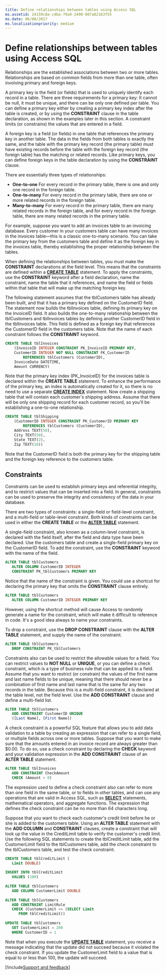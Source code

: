 ```yaml
---
title: Define relationships between tables using Access SQL
ms.assetid: 24159c8a-c4ba-79a9-2490-007a82163f55
ms.date: 06/08/2017
ms.localizationpriority: medium
---
```



# Define relationships between tables using Access SQL

Relationships are the established associations between two or more tables. Relationships are based on common fields from more than one table, often involving primary and foreign keys.

A primary key is the field (or fields) that is used to uniquely identify each record in a table. There are three requirements for a primary key: It cannot be null, it must be unique, and there can be only one defined per table. You can define a primary key either by creating a primary key index after the table is created, or by using the **CONSTRAINT** clause in the table declaration, as shown in the examples later in this section. A constraint limits (or constrains) the values that are entered in a field.

A foreign key is a field (or fields) in one table that references the primary key in another table. The data in the fields from both tables is exactly the same, and the table with the primary key record (the primary table) must have existing records before the table with the foreign key record (the foreign table) has the matching or related records. Like primary keys, you can define foreign keys in the table declaration by using the **CONSTRAINT** clause.

There are essentially three types of relationships:

- **One-to-one** For every record in the primary table, there is one and only one record in the foreign table.
- **One-to-many** For every record in the primary table, there are one or more related records in the foreign table.
- **Many-to-many** For every record in the primary table, there are many related records in the foreign table, and for every record in the foreign table, there are many related records in the primary table.

For example, suppose you want to add an invoices table to an invoicing database. Every customer in your customers table can have many invoices in the invoices table—this is a classic one-to-many scenario. You can take the primary key from the customers table and define it as the foreign key in the invoices table, thereby establishing the proper relationship between the tables.

When defining the relationships between tables, you must make the **CONSTRAINT** declarations at the field level. This means that the constraints are defined within a **[CREATE TABLE](../../../api/overview/Access.md)** statement. To apply the constraints, use the **CONSTRAINT** keyword after a field declaration, name the constraint, name the table that it references, and name the field or fields within that table that will make up the matching foreign key.

The following statement assumes that the tblCustomers table has already been built, and that it has a primary key defined on the CustomerID field. The statement now builds the tblInvoices table, defining its primary key on the InvoiceID field. It also builds the one-to-many relationship between the tblCustomers and tblInvoices tables by defining another CustomerID field in the tblInvoices table. This field is defined as a foreign key that references the CustomerID field in the customers table. Note that the name of each constraint follows the **CONSTRAINT** keyword.

```sql
CREATE TABLE tblInvoices  
    (InvoiceID INTEGER CONSTRAINT PK_InvoiceID PRIMARY KEY, 
    CustomerID INTEGER NOT NULL CONSTRAINT FK_CustomerID  
        REFERENCES tblCustomers (CustomerID), 
    InvoiceDate DATETIME, 
    Amount CURRENCY) 

```

Note that the primary key index (PK_InvoiceID) for the invoices table is declared within the **CREATE TABLE** statement. To enhance the performance of the primary key, an index is automatically created for it, so there is no need to use a separate **[CREATE INDEX](../../../api/overview/Access.md)** statement.
Now create a shipping table that will contain each customer's shipping address. Assume that there will be only one shipping record for each customer record, so you'll be establishing a one-to-one relationship.

```sql
CREATE TABLE tblShipping  
    (CustomerID INTEGER CONSTRAINT PK_CustomerID PRIMARY KEY 
        REFERENCES tblCustomers (CustomerID), 
    Address TEXT(50), 
    City TEXT(50), 
    State TEXT(2), 
    Zip TEXT(10)) 

```

Note that the CustomerID field is both the primary key for the shipping table and the foreign key reference to the customers table.

## Constraints

Constraints can be used to establish primary keys and referential integrity, and to restrict values that can be inserted into a field. In general, constraints can be used to preserve the integrity and consistency of the data in your database.

There are two types of constraints: a single-field or field-level constraint, and a multi-field or table-level constraint. Both kinds of constraints can be used in either the **CREATE TABLE** or the **[ALTER TABLE](../../../api/overview/Access.md)** statement.

A single-field constraint, also known as a column-level constraint, is declared with the field itself, after the field and data type have been declared. Use the customers table and create a single-field primary key on the CustomerID field. To add the constraint, use the **CONSTRAINT** keyword with the name of the field.

```sql
ALTER TABLE tblCustomers 
   ALTER COLUMN CustomerID INTEGER 
   CONSTRAINT PK_tblCustomers PRIMARY KEY 

```

Notice that the name of the constraint is given. You could use a shortcut for declaring the primary key that omits the **CONSTRAINT** clause entirely.

```sql
ALTER TABLE tblCustomers 
   ALTER COLUMN CustomerID INTEGER PRIMARY KEY 

```

However, using the shortcut method will cause Access to randomly generate a name for the constraint, which will make it difficult to reference in code. It's a good idea always to name your constraints.

To drop a constraint, use the **DROP CONSTRAINT** clause with the **ALTER TABLE** statement, and supply the name of the constraint.

```sql
ALTER TABLE tblCustomers 
   DROP CONSTRAINT PK_tblCustomers 

```

Constraints also can be used to restrict the allowable values for a field. You can restrict values to **NOT NULL** or **UNIQUE**, or you can define a check constraint, which is a type of business rule that can be applied to a field. Assume that you want to restrict (or constrain) the values of the first name and last name fields to be unique, meaning that there should never be a combination of first name and last name that is the same for any two records in the table. Because this is a multi-field constraint, it is declared at the table level, not the field level. Use the **ADD CONSTRAINT** clause and define a multi-field list.

```sql
ALTER TABLE tblCustomers 
   ADD CONSTRAINT CustomerID UNIQUE 
   ([Last Name], [First Name]) 

```

A check constraint is a powerful SQL feature that allows you to add data validation to a table by creating an expression that can refer to a single field, or multiple fields across one or more tables. Suppose that you want to make sure that the amounts entered in an invoice record are always greater than $0.00. To do so, use a check constraint by declaring the **CHECK** keyword and your validation expression in the **ADD CONSTRAINT** clause of an **ALTER TABLE** statement.

```sql
ALTER TABLE tblInvoices 
   ADD CONSTRAINT CheckAmount 
   CHECK (Amount > 0) 

```

The expression used to define a check constraint also can refer to more than one field in the same table, or to fields in other tables, and can use any operations that are valid in Access SQL, such as **[SELECT](../../../api/overview/Access.md)** statements, mathematical operators, and aggregate functions. The expression that defines the check constraint can be no more than 64 characters long.

Suppose that you want to check each customer's credit limit before he or she is added to the customers table. Using an **ALTER TABLE** statement with the **ADD COLUMN** and **CONSTRAINT** clauses, create a constraint that will look up the value in the CreditLimit table to verify the customer's credit limit. Use the following SQL statements to create the tblCreditLimit table, add the CustomerLimit field to the tblCustomers table, add the check constraint to the tblCustomers table, and test the check constraint.

```sql
CREATE TABLE tblCreditLimit ( 
   Limit DOUBLE) 
 
INSERT INTO tblCreditLimit 
   VALUES (100) 
 
ALTER TABLE tblCustomers 
   ADD COLUMN CustomerLimit DOUBLE 
 
ALTER TABLE tblCustomers 
   ADD CONSTRAINT LimitRule 
   CHECK (CustomerLimit <= (SELECT Limit 
      FROM tblCreditLimit)) 
 
UPDATE TABLE tblCustomers 
   SET CustomerLimit = 200 
   WHERE CustomerID = 1 

```

Note that when you execute the **[UPDATE TABLE](../../../api/overview/Access.md)** statement, you receive a message indicating that the update did not succeed because it violated the check constraint. If you update the CustomerLimit field to a value that is equal to or less than 100, the update will succeed.

[!include[Support and feedback](~/includes/feedback-boilerplate.md)]
